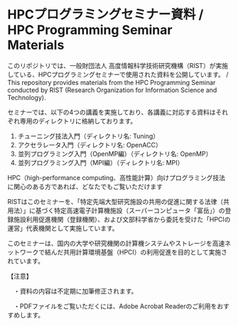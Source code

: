 # HPCプログラミングセミナー資料 / HPC Programming Seminar Materials
このリポジトリでは、一般財団法人 高度情報科学技術研究機構（RIST）が実施している、HPCプログラミングセミナーで使用された資料を公開しています。 / This repository provides materials from the HPC Programming Seminar conducted by RIST (Research Organization for Information Science and Technology).

セミナーでは、以下の4つの講義を実施しており、各講義に対応する資料はそれぞれ専用のディレクトリに格納しております。
1. チューニング技法入門（ディレクトリ名: Tuning）
2. アクセラレータ入門（ディレクトリ名: OpenACC）
3. 並列プログラミング入門（OpenMP編）（ディレクトリ名: OpenMP）
4. 並列プログラミング入門（MPI編）（ディレクトリ名: MPI）

HPC（high-performance computing、高性能計算）向けプログラミング技法に関心のある方であれば、どなたでもご覧いただけます

RISTはこのセミナーを、「特定先端大型研究施設の共用の促進に関する法律（共用法）」に基づく特定高速電子計算機施設（スーパーコンピュータ「富岳」）の登録施設利用促進機関（登録機関）、および文部科学省から委託を受けた「HPCIの運営」代表機関として実施しています。

このセミナーは、国内の大学や研究機関の計算機システムやストレージを高速ネットワークで結んだ共用計算環境基盤（HPCI）の利用促進を目的として実施されています。

【注意】

　・資料の内容は不定期に加筆修正されます。

　・PDFファイルをご覧いただくには、Adobe Acrobat Readerのご利用をおすすめします。
